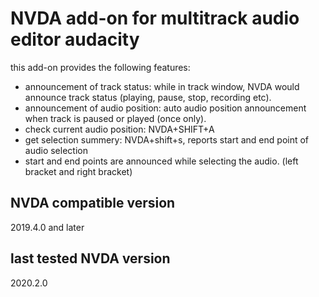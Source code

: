 # NVDA add-on for multitrack audio editor audacity

this add-on provides the following features:

* announcement of track status: while in track window, NVDA would announce track status (playing, pause, stop, recording  etc).
* announcement of audio position: auto audio position announcement when track is paused or played (once only).
* check current audio position: NVDA+SHIFT+A  
* get selection summery: NVDA+shift+s, reports start and end point of audio selection
* start and end points are announced while selecting the audio. (left bracket and right bracket)

## NVDA compatible version

2019.4.0 and later

## last tested NVDA version

2020.2.0
